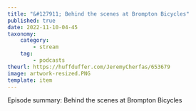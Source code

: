 ```yaml
---
title: "&#127911; Behind the scenes at Brompton Bicycles"
published: true
date: 2022-11-10-04-45
taxonomy:
    category:
        - stream
    tag:
        - podcasts
theurl: https://huffduffer.com/JeremyCherfas/653679
image: artwork-resized.PNG
template: item
---
```


Episode summary: Behind the scenes at Brompton Bicycles
